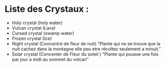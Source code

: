 # Liste des Crystaux :

- Holy crystal (holy water)
- Vulcan crystal (Lava)
- Cursed crystal (swamp water)
- Frozen crystal (Ice)
- Night crystal (Concentré de fleur de nuit)   "Plante qui ne se trouve que la nuit cachez dans la montagne elle peu etre récoltez seulement a minuit."
- Solar crystal (Concenter de Fleur du soleil )	"Plante qui pousse une fois par jour a midi au sommet du volcan"
